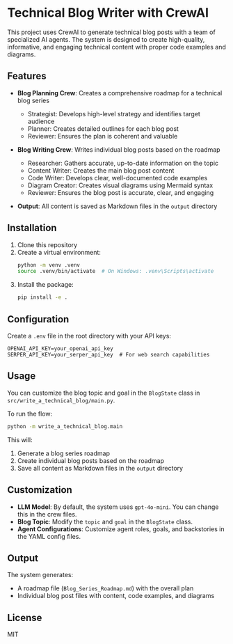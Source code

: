 # Technical Blog Writer with CrewAI

This project uses CrewAI to generate technical blog posts with a team of specialized AI agents. The system is designed to create high-quality, informative, and engaging technical content with proper code examples and diagrams.

## Features

- **Blog Planning Crew**: Creates a comprehensive roadmap for a technical blog series

  - Strategist: Develops high-level strategy and identifies target audience
  - Planner: Creates detailed outlines for each blog post
  - Reviewer: Ensures the plan is coherent and valuable

- **Blog Writing Crew**: Writes individual blog posts based on the roadmap

  - Researcher: Gathers accurate, up-to-date information on the topic
  - Content Writer: Creates the main blog post content
  - Code Writer: Develops clear, well-documented code examples
  - Diagram Creator: Creates visual diagrams using Mermaid syntax
  - Reviewer: Ensures the blog post is accurate, clear, and engaging

- **Output**: All content is saved as Markdown files in the `output` directory

## Installation

1. Clone this repository
2. Create a virtual environment:
   ```bash
   python -m venv .venv
   source .venv/bin/activate  # On Windows: .venv\Scripts\activate
   ```
3. Install the package:
   ```bash
   pip install -e .
   ```

## Configuration

Create a `.env` file in the root directory with your API keys:

```
OPENAI_API_KEY=your_openai_api_key
SERPER_API_KEY=your_serper_api_key  # For web search capabilities
```

## Usage

You can customize the blog topic and goal in the `BlogState` class in `src/write_a_technical_blog/main.py`.

To run the flow:

```bash
python -m write_a_technical_blog.main
```

This will:

1. Generate a blog series roadmap
2. Create individual blog posts based on the roadmap
3. Save all content as Markdown files in the `output` directory

## Customization

- **LLM Model**: By default, the system uses `gpt-4o-mini`. You can change this in the crew files.
- **Blog Topic**: Modify the `topic` and `goal` in the `BlogState` class.
- **Agent Configurations**: Customize agent roles, goals, and backstories in the YAML config files.

## Output

The system generates:

- A roadmap file (`Blog_Series_Roadmap.md`) with the overall plan
- Individual blog post files with content, code examples, and diagrams

## License

MIT
